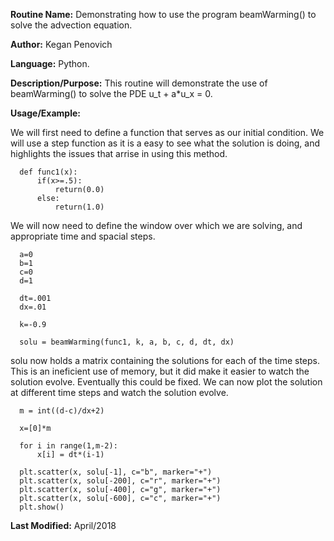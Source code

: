 **Routine Name:**           Demonstrating how to use the program beamWarming() to solve the advection equation.

**Author:** Kegan Penovich

**Language:** Python.

**Description/Purpose:** This routine will demonstrate the use of beamWarming() to solve the PDE u_t + a*u_x = 0.


**Usage/Example:**

We will first need to define a function that serves as our initial condition. We will use a step function as it is a easy to see what the solution is doing, and highlights the issues that arrise in using this method. 

      def func1(x):
          if(x>=.5):
              return(0.0)
          else:
              return(1.0)

We will now need to define the window over which we are solving, and appropriate time and spacial steps.  

      a=0
      b=1
      c=0
      d=1

      dt=.001
      dx=.01

      k=-0.9

      solu = beamWarming(func1, k, a, b, c, d, dt, dx)
      
solu now holds a matrix containing the solutions for each of the time steps. This is an ineficient use of memory, but it did make it easier to watch the solution evolve. Eventually this could be fixed. We can now plot the solution at different time steps and watch the solution evolve.

      m = int((d-c)/dx+2)

      x=[0]*m

      for i in range(1,m-2):
          x[i] = dt*(i-1)

      plt.scatter(x, solu[-1], c="b", marker="+")
      plt.scatter(x, solu[-200], c="r", marker="+")
      plt.scatter(x, solu[-400], c="g", marker="+")
      plt.scatter(x, solu[-600], c="c", marker="+")
      plt.show()

**Last Modified:** April/2018
